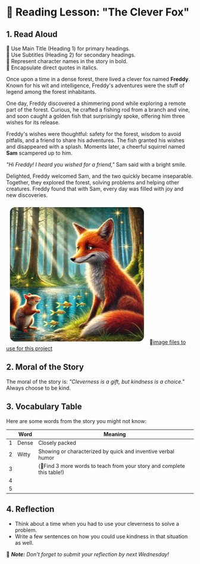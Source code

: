 # 🦊 Reading Lesson: "The Clever Fox"

## 1. Read Aloud

📌 Use Main Title (Heading 1) for primary headings.  
📌 Use Subtitles (Heading 2) for secondary headings.  
📌 Represent character names in the story in bold.  
📌 Encapsulate direct quotes in italics.   

Once upon a time in a dense forest, there lived a clever fox named **Freddy**. Known for his wit and intelligence, Freddy's adventures were the stuff of legend among the forest inhabitants.

One day, Freddy discovered a shimmering pond while exploring a remote part of the forest. Curious, he crafted a fishing rod from a branch and vine, and soon caught a golden fish that surprisingly spoke, offering him three wishes for its release.

Freddy's wishes were thoughtful: safety for the forest, wisdom to avoid pitfalls, and a friend to share his adventures. The fish granted his wishes and disappeared with a splash. Moments later, a cheerful squirrel named **Sam** scampered up to him.

_"Hi Freddy! I heard you wished for a friend,"_ Sam said with a bright smile.

Delighted, Freddy welcomed Sam, and the two quickly became inseparable. Together, they explored the forest, solving problems and helping other creatures. Freddy found that with Sam, every day was filled with joy and new discoveries.

![Image of a Fox](https://github.com/MK316/Coding4ET/raw/main/images/fox.jpg)
📌[image files to use for this project](https://github.com/MK316/Digital-Literacy-Class/tree/main/materials)

## 2. Moral of the Story
The moral of the story is: _"Cleverness is a gift, but kindness is a choice."_ Always choose to be kind.

## 3. Vocabulary Table
Here are some words from the story you might not know:

|| Word       | Meaning        |
|---|------------|----------------|
|1| Dense      | Closely packed |
|2| Witty      | Showing or characterized by quick and inventive verbal humor |
|3||(📌Find 3 more words to teach from your story and complete this table!)|
|4|||
|5|||

## 4. Reflection
- Think about a time when you had to use your cleverness to solve a problem.
- Write a few sentences on how you could use kindness in that situation as well.

🌿 _**Note:** Don't forget to submit your reflection by next Wednesday!_

